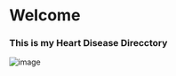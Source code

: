 # Welcome
### This  is my Heart Disease Direcctory
![image](https://github.com/VishalMurya/Amazom-Data-Analysis-/assets/146605505/c2a73c04-2d2f-4ab3-8a36-ea21f1383842)

